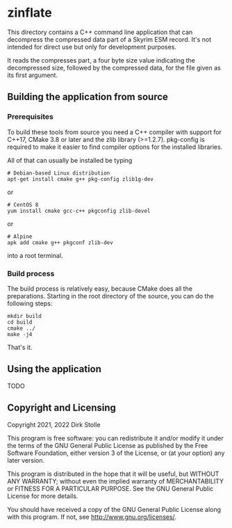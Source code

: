# zinflate

This directory contains a C++ command line application that can decompress the
compressed data part of a Skyrim ESM record. It's not intended for direct use
but only for development purposes.

It reads the compresses part, a four byte size value indicating the decompressed
size, followed by the compressed data, for the file given as its first argument.

## Building the application from source

### Prerequisites

To build these tools from source you need a C++ compiler with support for C++17,
CMake 3.8 or later and the zlib library (>=1.2.7). pkg-config is required to
make it easier to find compiler options for the installed libraries.

All of that can usually be installed be typing

    # Debian-based Linux distribution
    apt-get install cmake g++ pkg-config zlib1g-dev

or

    # CentOS 8
    yum install cmake gcc-c++ pkgconfig zlib-devel

or

    # Alpine
    apk add cmake g++ pkgconf zlib-dev

into a root terminal.

### Build process

The build process is relatively easy, because CMake does all the preparations.
Starting in the root directory of the source, you can do the following steps:

    mkdir build
    cd build
    cmake ../
    make -j4

That's it.

## Using the application

TODO

## Copyright and Licensing

Copyright 2021, 2022  Dirk Stolle

This program is free software: you can redistribute it and/or modify
it under the terms of the GNU General Public License as published by
the Free Software Foundation, either version 3 of the License, or
(at your option) any later version.

This program is distributed in the hope that it will be useful,
but WITHOUT ANY WARRANTY; without even the implied warranty of
MERCHANTABILITY or FITNESS FOR A PARTICULAR PURPOSE.  See the
GNU General Public License for more details.

You should have received a copy of the GNU General Public License
along with this program.  If not, see <http://www.gnu.org/licenses/>.
